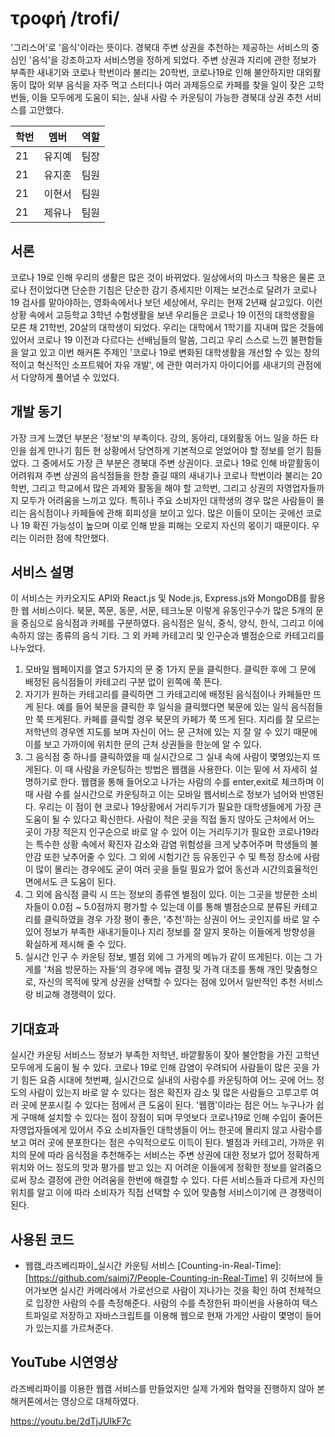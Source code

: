 # τροφή /trofi/
'그리스어'로 '음식'이라는 뜻이다. 경북대 주변 상권을 추천하는 제공하는 서비스의 중심인 '음식'을 강조하고자 서비스명을 정하게 되었다. 주변 상권과 지리에 관한 정보가 부족한 새내기와 코로나 학번이라 불리는 20학번, 코로나19로 인해 불안하지만 대외활동이 많아 외부 음식을 자주 먹고 스터디나 여러 과제등으로 카페를 찾을 일이 잦은 고학번들, 이들 모두에게 도움이 되는, 실내 사람 수 카운팅이 가능한 경북대 상권 추천 서비스를 고안했다.

| 학번 | 멤버 | 역할 |
| ---- | ---- | --- |
| 21 | 유지예 | 팀장 |
| 21 | 유지훈 | 팀원 |
| 21 | 이현서 | 팀원 |
| 21 | 제유나 | 팀원 |

## 서론
코로나 19로 인해 우리의 생활은 많은 것이 바뀌었다. 일상에서의 마스크 착용은 물론 코로나 전이었다면 단순한 기침은 단순한 감기 증세지만 이제는 보건소로 달려가 코로나 19 검사를 맡아야하는, 영화속에서나 보던 세상에서, 우리는 현재 2년째 살고있다. 이런 상황 속에서 고등학교 3학년 수험생활을 보낸 우리들은 코로나 19 이전의 대학생활을 모른 채 21학번, 20살의 대학생이 되었다. 우리는 대학에서 1학기를 지내며 많은 것들에 있어서 코로나 19 이전과 다르다는 선배님들의 말씀, 그리고 우리 스스로 느낀 불편함들을 알고 있고 이번 해커톤 주제인 '코로나 19로 변화된 대학생활을 개선할 수 있는 창의적이고 혁신적인 소프트웨어 자유 개발', 에 관한 여러가지 아이디어를 새내기의 관점에서 다양하게 풀어낼 수 있었다.

## 개발 동기
가장 크게 느꼈던 부분은 '정보'의 부족이다. 강의, 동아리, 대외활동 어느 일을 하든 타인을 쉽게 만나기 힘든 현 상황에서 당연하게 기본적으로 얻었어야 할 정보를 얻기 힘들었다. 그 중에서도 가장 큰 부분은 경북대 주변 상권이다. 코로나 19로 인해 바깥활동이 어려워져 주변 상권의 음식점들을 한창 즐길 때의 새내기나 코로나 학번이라 불리는 20학번, 그리고 학교에서 많은 과제와 활동을 해야 할 고학번, 그리고 상권의 자영업자들까지 모두가 어려움을 느끼고 있다. 특히나 주요 소비자인 대학생의 경우 많은 사람들이 몰리는 음식점이나 카페들에 관해 회피성을 보이고 있다. 많은 이들이 모이는 곳에선 코로나 19 확진 가능성이 높으며 이로 인해 받을 피해는 오로지 자신의 몫이기 때문이다. 우리는 이러한 점에 착안했다. 

## 서비스 설명
이 서비스는 카카오지도 API와 React.js 및 Node.js, Express.js와 MongoDB를 활용한 웹 서비스이다. 북문, 쪽문, 동문, 서문, 테크노문 이렇게 유동인구수가 많은 5개의 문을 중심으로 음식점과 카페를 구분하였다. 음식점은 일식, 중식, 양식, 한식, 그리고 이에 속하지 않는 종류의 음식 기타. 그 외 카페 카테고리 및 인구순과 별점순으로 카테고리를 나누었다. 
1. 모바일 웹페이지를 열고 5가지의 문 중 1가지 문을 클릭한다. 클릭한 후에 그 문에 배정된 음식점들이 카테고리 구분 없이 왼쪽에 쭉 뜬다.
2. 자기가 원하는 카테고리를 클릭하면 그 카테고리에 배정된 음식점이나 카페들만 뜨게 된다. 예를 들어 북문을 클릭한 후 일식을 클릭했다면 북문에 있는 일식 음식점들만 쭉 뜨게된다. 카페를 클릭할 경우 북문의 카페가 쭉 뜨게 된다. 지리를 잘 모르는 저학년의 경우엔 지도를 보며 자신이 어느 문 근처에 있는 지 잘 알 수 있기 때문에 이를 보고 가까이에 위치한 문의 근처 상권들을 한눈에 알 수 있다.
3. 그 음식점 중 하나를 클릭하였을 때 실시간으로 그 실내 속에 사람이 몇명있는지 뜨게된다. 이 때 사람을 카운팅하는 방법은 웹캠을 사용한다. 이는 밑에 서 자세히 설명하기로 한다. 웹캠을 통해 들어오고 나가는 사람의 수를 enter,exit로 체크하며 이 때 사람 수를 실시간으로 카운팅하고 이는 모바일 웹서비스로 정보가 넘어와 반영된다. 우리는 이 점이 현 코로나 19상황에서 거리두기가 필요한 대학생들에게 가장 큰 도움이 될 수 있다고 확신한다. 사람이 적은 곳을 직접 돌지 않아도 근처에서 어느 곳이 가장 적은지 인구순으로 바로 알 수 있어 이는 거리두기가 필요한 코로나19라는 특수한 상황 속에서 확진자 감소와 감염 위험성을 크게 낮추어주며 학생들의 불안감 또한 낮추어줄 수 있다. 그 외에 시험기간 등 유동인구 수 및 특정 장소에 사람이 많이 몰리는 경우에도 굳이 여러 곳을 들릴 필요가 없어 동선과 시간의효율적인 면에서도 큰 도움이 된다.
4. 그 외에 음식점 클릭 시 뜨는 정보의 종류엔 별점이 있다. 이는 그곳을 방문한 소비자들이 0.0점 ~ 5.0점까지 평가할 수 있는데 이를 통해 별점순으로 분류된 카테고리를 클릭하였을 경우 가장 평이 좋은, '추천'하는 상권이 어느 곳인지를 바로 알 수 있어 정보가 부족한 새내기들이나 지리 정보를 잘 알지 못하는 이들에게 방향성을 확실하게 제시해 줄 수 있다.    
5. 실시간 인구 수 카운팅 정보, 별점 외에 그 가게의 메뉴가 같이 뜨게된다. 이는 그 가게를 '처음 방문하는 자들'의 경우에 메뉴 결정 및 가격 대조를 통해 개인 맞춤형으로, 자신의 목적에 맞게 상권을 선택할 수 있다는 점에 있어서 일반적인 추천 서비스랑 비교해 경쟁력이 있다.

## 기대효과
실시간 카운팅 서비스느 정보가 부족한 저학년, 바깥활동이 잦아 불안함을 가진 고학년 모두에게 도움이 될 수 있다. 코로나 19로 인해 감염이 우려되어 사람들이 많은 곳을 가기 힘든 요즘 시대에 첫번째, 실시간으로 실내의 사람수를 카운팅하여 어느 곳에 어느 정도의 사람이 있는지 바로 알 수 있다는 점은 확진자 감소 및 많은 사람들으 고루고루 여러 곳에 분포시킬 수 있다는 점에서 큰 도움이 된다. '웹캠'이라는 점은 어느 누구나가 쉽게 구매해 설치할 수 있다는 점이 장점이 되며 무엇보다 코로나19로 인해 수입이 줄어든 자영업자들에게 있어서 주요 소비자들인 대학생들이 어느 한곳에 몰리지 않고 사람수를 보고 여러 곳에 분포한다는 점은 수익적으로도 이득이 된다.
별점과 카테고리, 가까운 위치의 문에 따라 음식점을 추천해주는 서비스는 주변 상권에 대한 정보가 없어 정확하게 위치와 어느 정도의 맛과 평가를 받고 있는 지 어려운 이들에게 정확한 정보를 알려줌으로써 장소 결정에 관한 어려움을 한번에 해결할 수 있다. 다른 서비스들과 다르게 자신의 위치를 알고 이에 따라 소비자가 직접 선택할 수 있어 맞춤형 서비스이기에 큰 경쟁력이 된다.

## 사용된 코드
- 웹캠_라즈베리파이_실시간 카운팅 서비스
[Counting-in-Real-Time]: [https://github.com/saimj7/People-Counting-in-Real-Time]
위 깃허브에 들어가보면 실시간 카메라에서 가로선으로 사람이 지나가는 것을 확인 하여 전체적으로 입장한 사람의 수를 측정해준다.
사람의 수를 측정한뒤 파이썬을 사용하여 텍스트파일로 저장하고 자바스크립트를 이용해 웹으로 현재 가게안 사람이 몇명이 들어가 있는지를 가르쳐준다.

## YouTube 시연영상
라즈베리파이를 이용한 웹캠 서비스를 만들었지만 실제 가게와 협약을 진행하지 않아 본 해커톤에서는 영상으로 대체하였다.

https://youtu.be/2dTjJUIkF7c
